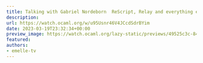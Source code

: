 ```yaml
---
title: Talking with Gabriel Nordeborn  ReScript, Relay and everything else!
description:
url: https://watch.ocaml.org/w/u95Usnr46V4JCcdSdrBYim
date: 2023-03-19T23:32:34+00:00
preview_image: https://watch.ocaml.org/lazy-static/previews/49525c3c-8484-4347-b1d5-dea6f9f26899.jpg
featured:
authors:
- emelle-tv
---
```



